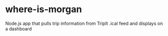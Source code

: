 # where-is-morgan
Node.js app that pulls trip information from TripIt .ical feed and displays on a dashboard
